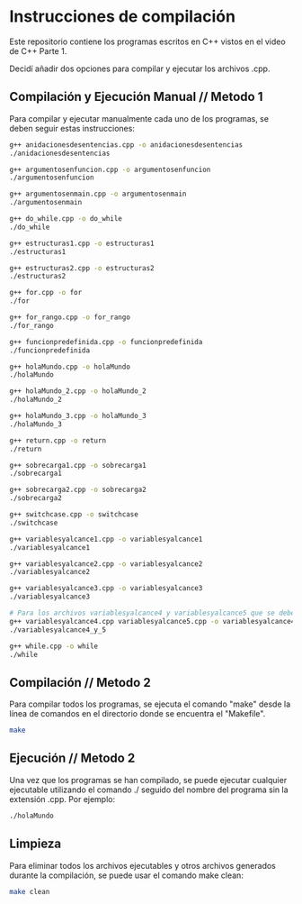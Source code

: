 # Instrucciones de compilación

Este repositorio contiene los programas escritos en C++ vistos en el video de C++ Parte 1.

Decidí añadir dos opciones para compilar y ejecutar los archivos .cpp.

## Compilación y Ejecución Manual // Metodo 1


Para compilar y ejecutar manualmente cada uno de los programas, se deben seguir estas instrucciones:

```bash
g++ anidacionesdesentencias.cpp -o anidacionesdesentencias
./anidacionesdesentencias

g++ argumentosenfuncion.cpp -o argumentosenfuncion
./argumentosenfuncion

g++ argumentosenmain.cpp -o argumentosenmain
./argumentosenmain

g++ do_while.cpp -o do_while
./do_while

g++ estructuras1.cpp -o estructuras1
./estructuras1

g++ estructuras2.cpp -o estructuras2
./estructuras2

g++ for.cpp -o for
./for

g++ for_rango.cpp -o for_rango
./for_rango

g++ funcionpredefinida.cpp -o funcionpredefinida
./funcionpredefinida

g++ holaMundo.cpp -o holaMundo
./holaMundo

g++ holaMundo_2.cpp -o holaMundo_2
./holaMundo_2

g++ holaMundo_3.cpp -o holaMundo_3
./holaMundo_3

g++ return.cpp -o return
./return

g++ sobrecarga1.cpp -o sobrecarga1
./sobrecarga1

g++ sobrecarga2.cpp -o sobrecarga2
./sobrecarga2

g++ switchcase.cpp -o switchcase
./switchcase

g++ variablesyalcance1.cpp -o variablesyalcance1
./variablesyalcance1

g++ variablesyalcance2.cpp -o variablesyalcance2
./variablesyalcance2

g++ variablesyalcance3.cpp -o variablesyalcance3
./variablesyalcance3

# Para los archivos variablesyalcance4 y variablesyalcance5 que se deben compilar juntos
g++ variablesyalcance4.cpp variablesyalcance5.cpp -o variablesyalcance4_y_5
./variablesyalcance4_y_5

g++ while.cpp -o while
./while
```



## Compilación // Metodo 2

Para compilar todos los programas, se ejecuta el comando "make" desde la línea de comandos en el directorio donde se encuentra el "Makefile".

```bash
make
```

## Ejecución // Metodo 2

Una vez que los programas se han compilado, se puede ejecutar cualquier ejecutable utilizando el comando ./ seguido del nombre del programa sin la extensión .cpp. Por ejemplo:

```bash
./holaMundo
```

## Limpieza

Para eliminar todos los archivos ejecutables y otros archivos generados durante la compilación, se puede usar el comando make clean:

```bash
make clean
```